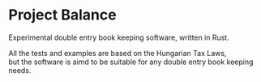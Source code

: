 # Project Balance

Experimental double entry book keeping software, written in Rust.

All the tests and examples are based on the Hungarian Tax Laws,  
but the software is aimd to be suitable for any double entry book keeping needs.
